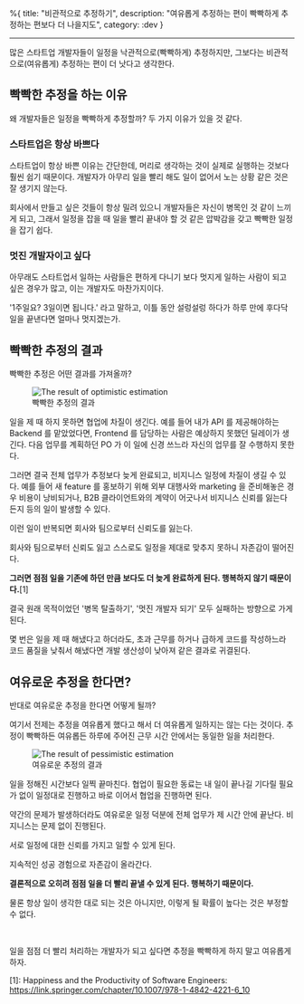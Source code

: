 %{
title: "비관적으로 추정하기",
description: "여유롭게 추정하는 편이 빡빡하게 추정하는 편보다 더 나을지도",
category: :dev
}

---

많은 스타트업 개발자들이 일정을 낙관적으로(빡빡하게) 추정하지만, 그보다는 비관적으로(여유롭게) 추정하는 편이 더 낫다고 생각한다.

## 빡빡한 추정을 하는 이유

왜 개발자들은 일정을 빡빡하게 추정할까? 두 가지 이유가 있을 것 같다.

### 스타트업은 항상 바쁘다

스타트업이 항상 바쁜 이유는 간단한데, 머리로 생각하는 것이 실제로 실행하는 것보다 훨씬 쉽기 때문이다. 개발자가 아무리 일을 빨리 해도 일이 없어서 노는 상황 같은 것은 잘 생기지 않는다.

회사에서 만들고 싶은 것들이 항상 밀려 있으니 개발자들은 자신이 병목인 것 같이 느끼게 되고, 그래서 일정을 잡을 때 일을 빨리 끝내야 할 것 같은 압박감을 갖고 빡빡한 일정을 잡기 쉽다.

### 멋진 개발자이고 싶다

아무래도 스타트업서 일하는 사람들은 편하게 다니기 보다 멋지게 일하는 사람이 되고 싶은 경우가 많고, 이는 개발자도 마찬가지이다.

'1주일요? 3일이면 됩니다.' 라고 말하고, 이틀 동안 설렁설렁 하다가 하루 만에 후다닥 일을 끝낸다면 얼마나 멋지겠는가.

## 빡빡한 추정의 결과

빡빡한 추정은 어떤 결과를 가져올까?

<figure>
  <img src="https://json.media/images/blog/20220824_result_of_optimistic_estimation.png" alt="The result of optimistic estimation">
  <figcaption>빡빡한 추정의 결과</figcaption>
</figure>

일을 제 때 하지 못하면 협업에 차질이 생긴다. 예를 들어 내가 API 를 제공해야하는 Backend 를 맡았었다면, Frontend 를 담당하는 사람은 예상하지 못했던 딜레이가 생긴다. 다음 업무를 계획하던 PO 가 이 일에 신경 쓰느라 자신의 업무를 잘 수행하지 못한다.

그러면 결국 전체 업무가 추정보다 늦게 완료되고, 비지니스 일정에 차질이 생길 수 있다. 예를 들어 새 feature 를 홍보하기 위해 외부 대행사와 marketing 을 준비해놓은 경우 비용이 낭비되거나, B2B 클라이언트와의 계약이 어긋나서 비지니스 신뢰를 잃는다든지 등의 일이 발생할 수 있다.

이런 일이 반복되면 회사와 팀으로부터 신뢰도를 잃는다.

회사와 팀으로부터 신뢰도 잃고 스스로도 일정을 제대로 맞추지 못하니 자존감이 떨어진다.

**그러면 점점 일을 기존에 하던 만큼 보다도 더 늦게 완료하게 된다. 행복하지 않기 때문이다.**[1]

결국 원래 목적이었던 '병목 탈출하기', '멋진 개발자 되기' 모두 실패하는 방향으로 가게 된다.

몇 번은 일을 제 때 해냈다고 하더라도, 초과 근무를 하거나 급하게 코드를 작성하느라 코드 품질을 낮춰서 해냈다면 개발 생산성이 낮아져 같은 결과로 귀결된다.

## 여유로운 추정을 한다면?

반대로 여유로운 추정을 한다면 어떻게 될까?

여기서 전제는 추정을 여유롭게 했다고 해서 더 여유롭게 일하지는 않는 다는 것이다. 추정이 빡빡하든 여유롭든 하루에 주어진 근무 시간 안에서는 동일한 일을 처리한다.

<figure>
  <img src="https://json.media/images/blog/20220824_result_of_pessimistic_estimation.png" alt="The result of pessimistic estimation">
  <figcaption>여유로운 추정의 결과</figcaption>
</figure>

일을 정해진 시간보다 일찍 끝마친다. 협업이 필요한 동료는 내 일이 끝나길 기다릴 필요가 없이 일정대로 진행하고 바로 이어서 협업을 진행하면 된다.

약간의 문제가 발생하더라도 여유로운 일정 덕분에 전체 업무가 제 시간 안에 끝난다. 비지니스는 문제 없이 진행된다.

서로 일정에 대한 신뢰를 가지고 일할 수 있게 된다.

지속적인 성공 경험으로 자존감이 올라간다.

**결론적으로 오히려 점점 일을 더 빨리 끝낼 수 있게 된다. 행복하기 때문이다.**

물론 항상 일이 생각한 대로 되는 것은 아니지만, 이렇게 될 확률이 높다는 것은 부정할 수 없다.

<br>

일을 점점 더 빨리 처리하는 개발자가 되고 싶다면 추정을 빡빡하게 하지 말고 여유롭게 하자.

[1]: Happiness and the Productivity of Software Engineers: https://link.springer.com/chapter/10.1007/978-1-4842-4221-6_10
